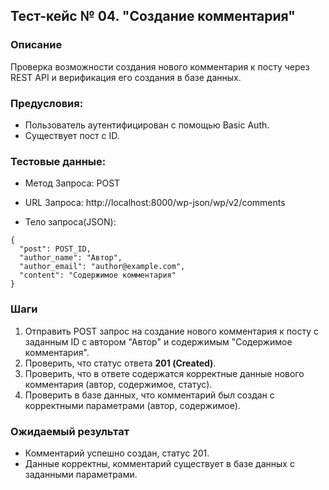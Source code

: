 ## Тест-кейс № 04. "Создание комментария"

### Описание

Проверка возможности создания нового комментария к посту через REST API и верификация его создания в базе данных.

### Предусловия: 

* Пользователь аутентифицирован с помощью Basic Auth.
* Существует пост c ID.

### Тестовые данные:

* Метод Запроса: POST

* URL Запроса: http://localhost:8000/wp-json/wp/v2/comments

* Тело запроса(JSON):

```
{
  "post": POST_ID,
  "author_name": "Автор",
  "author_email": "author@example.com",
  "content": "Содержимое комментария"
}
```

### Шаги

1. Отправить POST запрос на создание нового комментария к посту с заданным ID с автором "Автор" и содержимым "Содержимое комментария".
2. Проверить, что статус ответа **201 (Created)**.
3. Проверить, что в ответе содержатся корректные данные нового комментария (автор, содержимое, статус).
4. Проверить в базе данных, что комментарий был создан с корректными параметрами (автор, содержимое).

### Ожидаемый результат

* Комментарий успешно создан, статус 201.
* Данные корректны, комментарий существует в базе данных с заданными параметрами.


